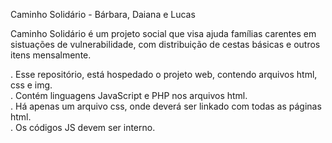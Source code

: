 Caminho Solidário - Bárbara, Daiana e Lucas <br>

Caminho Solidário é um projeto social que visa ajuda famílias carentes em sistuações de vulnerabilidade, com distribuição de cestas básicas e outros itens mensalmente. <br>

  . Esse repositório, está hospedado o projeto web, contendo arquivos html, css e img. <br>
  . Contém linguagens JavaScript e PHP nos arquivos html. <br>
  . Há apenas um arquivo css, onde deverá ser linkado com todas as páginas html. <br>
  . Os códigos JS devem ser interno.
